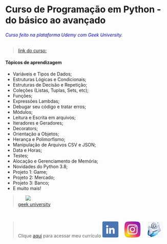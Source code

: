 # Curso de Programação em Python - do básico ao avançado

###### <span style="color:blue;">Curso feito na plataforma Udemy com Geek University.</span>

>[link do curso: ](https://dxc.udemy.com/course-dashboard-redirect/?course_id=1927044)

#### Tópicos de aprendizagem 

- Variáveis e Tipos de Dados;
- Estruturas Lógicas e Condicionais;
- Estruturas de Decisão e Repetição;
- Coleções (Listas, Tuplas, Sets, etc);
- Funções;
- Expressões Lambdas;
- Debugar seu código e tratar erros;
- Módulos;
- Leitura e Escrita em arquivos;
- Iteradores e Geradores;
- Decorators;
- Orientação a Objetos;
- Herança e Polimorfismo;
- Manipulação de Arquivos CSV e JSON;
- Data e Horas;
- Testes;
- Alocação e Gerenciamento de Memória;
- Novidades do Python 3.8;
- Projeto 1: Game;
- Projeto 2: Mercado;
- Projeto 3: Banco;
- E muito mais!</span>

 > &nbsp;&nbsp;&nbsp;&nbsp;&nbsp;&nbsp;[![](images/favicon2.ico)](https://geekuniversity.com.br/)  
 [geek university ](https://geekuniversity.com.br/) 

&nbsp;
&nbsp;

> Clique [aqui](https://alexandrelorena.github.io/index.html#home) para acessar meu currículo
 [![](images/linkedin1.png)](https://www.linkedin.com/in/alexandreluizlorena/) &nbsp;&nbsp;&nbsp;  [![](images/instagram1.png)](https://www.instagram.com/alexandre_lorena/)  &nbsp;&nbsp;&nbsp; [![](images/email3.png)](mailto:alexandre.lorena@gmail.com)  


